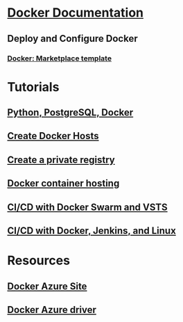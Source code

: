 # [Docker Documentation](index.md)
## Deploy and Configure Docker
### [Docker: Marketplace template](https://azuremarketplace.microsoft.com/en-us/marketplace/apps/CanonicalandMSOpenTech.DockerOnUbuntuServer1404LTS)
# Tutorials
## [Python, PostgreSQL, Docker](/azure/app-service-web/app-service-web-tutorial-docker-python-postgresql-app)
## [Create Docker Hosts](/azure/virtual-machines/linux/docker-machine)
## [Create a private registry](/azure/container-registry/container-registry-get-started-portal)
## [Docker container hosting](/azure/container-service/container-service-deployment)
## [CI/CD with Docker Swarm and VSTS](/azure/container-service/container-service-docker-swarm-mode-setup-ci-cd-acs-engine)
## [CI/CD with Docker, Jenkins, and Linux](/azure/virtual-machines/linux/tutorial-jenkins-github-docker-cicd)
# Resources
## [Docker Azure Site](https://www.docker.com/docker-azure)
## [Docker Azure driver](https://docs.docker.com/machine/drivers/azure/)


